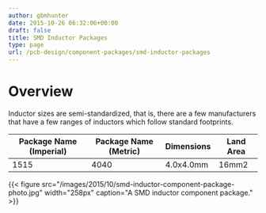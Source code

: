 ```yaml
---
author: gbmhunter
date: 2015-10-26 06:32:06+00:00
draft: false
title: SMD Inductor Packages
type: page
url: /pcb-design/component-packages/smd-inductor-packages
---
```


# Overview

Inductor sizes are semi-standardized, that is, there are a few manufacturers that have a few ranges of inductors which follow standard footprints.

<table>
    <thead>
        <tr>
            <th>Package Name (Imperial)</th>
            <th>Package Name (Metric)</th>
            <th>Dimensions</th>
            <th>Land Area</th>
        </tr>
    </thead>
<tbody>
<tr>
<td>1515</td>
<td>4040</td>
<td>4.0x4.0mm</td>
<td>16mm2</td>
</tr>
</tbody></table>

{{< figure src="/images/2015/10/smd-inductor-component-package-photo.jpg" width="258px" caption="A SMD inductor component package." >}}